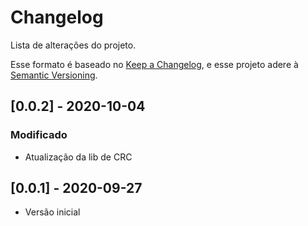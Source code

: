 # Changelog
Lista de alterações do projeto.

Esse formato é baseado no [Keep a Changelog](https://keepachangelog.com/pt/1.0.0/),
e esse projeto adere à [Semantic Versioning](https://semver.org/spec/v2.0.0.html).

## [0.0.2] - 2020-10-04
### Modificado
- Atualização da lib de CRC

## [0.0.1] - 2020-09-27
- Versão inicial